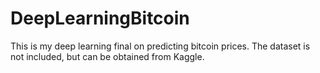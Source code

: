 # DeepLearningBitcoin
This is my deep learning final on predicting bitcoin prices.  The dataset is not included, but can be obtained from Kaggle.
